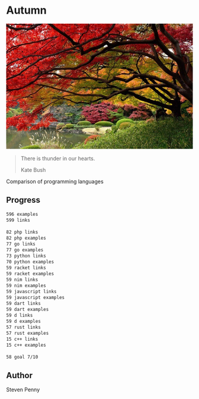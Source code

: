 # Autumn

![hero](docs/image.jpg)

> There is thunder in our hearts.
>
> Kate Bush

Comparison of programming languages

## Progress

~~~
596 examples
599 links

82 php links
82 php examples
77 go links
77 go examples
73 python links
70 python examples
59 racket links
59 racket examples
59 nim links
59 nim examples
59 javascript links
59 javascript examples
59 dart links
59 dart examples
59 d links
59 d examples
57 rust links
57 rust examples
15 c++ links
15 c++ examples

58 goal 7/10
~~~

## Author

Steven Penny
